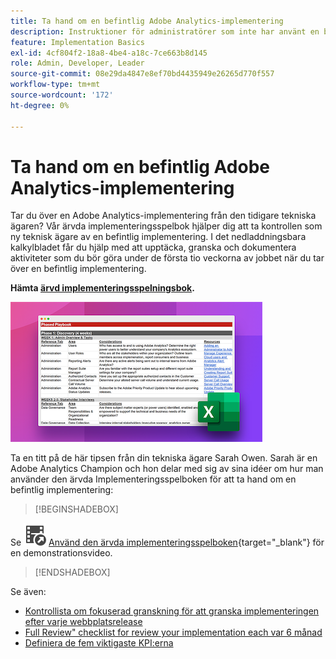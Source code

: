 ```yaml
---
title: Ta hand om en befintlig Adobe Analytics-implementering
description: Instruktioner för administratörer som inte har använt en befintlig Adobe Analytics-implementering tidigare.
feature: Implementation Basics
exl-id: 4cf804f2-18a8-4be4-a18c-7ce663b8d145
role: Admin, Developer, Leader
source-git-commit: 08e29da4847e8ef70bd4435949e26265d770f557
workflow-type: tm+mt
source-wordcount: '172'
ht-degree: 0%

---
```


# Ta hand om en befintlig Adobe Analytics-implementering

Tar du över en Adobe Analytics-implementering från den tidigare tekniska ägaren? Vår ärvda implementeringsspelbok hjälper dig att ta kontrollen som ny teknisk ägare av en befintlig implementering. I det nedladdningsbara kalkylbladet får du hjälp med att upptäcka, granska och dokumentera aktiviteter som du bör göra under de första tio veckorna av jobbet när du tar över en befintlig implementering.

**Hämta [ärvd implementeringsspelningsbok](assets/adobe_analytics_inherited_implementation_playbook.xlsx).**

![Spelbok](assets/inherited-impl-playbook.png)

Ta en titt på de här tipsen från din tekniska ägare Sarah Owen. Sarah är en Adobe Analytics Champion och hon delar med sig av sina idéer om hur man använder den ärvda Implementeringsspelboken för att ta hand om en befintlig implementering:


>[!BEGINSHADEBOX]

Se ![VideoCheckedOut](/help/assets/icons/VideoCheckedOut.svg) [Använd den ärvda implementeringsspelboken](https://video.tv.adobe.com/v/3438747?quality=12&learn=on&captions=swe){target="_blank"} för en demonstrationsvideo.

>[!ENDSHADEBOX]


Se även:

* [Kontrollista om fokuserad granskning för att granska implementeringen efter varje webbplatsrelease](/help/implement/review/focused-review.md)
* [Full Review&quot; checklist for review your implementation each var 6 månad](/help/implement/review/full-review.md)
* [Definiera de fem viktigaste KPI:erna](/help/implement/review/define-kpis.md)

